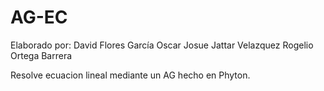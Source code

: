 # AG-EC
Elaborado por: David Flores García
        Oscar Josue Jattar Velazquez
        Rogelio Ortega Barrera
        
Resolve ecuacion lineal mediante un AG hecho en Phyton.         
